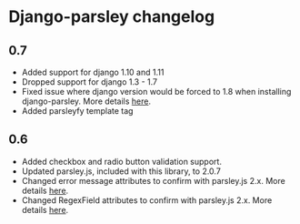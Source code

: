 # Django-parsley changelog

## 0.7

- Added support for django 1.10 and 1.11
- Dropped support for django 1.3 - 1.7
- Fixed issue where django version would be forced to 1.8 when installing django-parsley. More details <a href="https://github.com/agiliq/Django-parsley/issues/72" target="_blank">here</a>.
- Added parsleyfy template tag

## 0.6

- Added checkbox and radio button validation support.
- Updated parsley.js, included with this library, to 2.0.7
- Changed error message attributes to confirm with parsley.js 2.x. More details <a href="https://github.com/agiliq/Django-parsley/issues/56" target="_blank">here</a>.
- Changed RegexField attributes to confirm with parsley.js 2.x. More details <a href="https://github.com/agiliq/Django-parsley/issues/46" target="_blank">here</a>.
